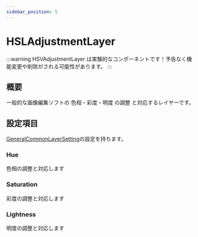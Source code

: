 ```yaml
---
sidebar_position: 5
---
```


# HSLAdjustmentLayer

:::warning
HSVAdjustmentLayer は実験的なコンポーネントです！予告なく機能変更や削除がされる可能性があります。
:::

## 概要

一般的な画像編集ソフトの 色相・彩度・明度 の調整 と対応するレイヤーです。

## 設定項目

[GeneralCommonLayerSetting](./GeneralCommonLayerSetting.md)の設定を持ちます。

### Hue

色相の調整と対応します

### Saturation

彩度の調整と対応します

### Lightness

明度の調整と対応します
